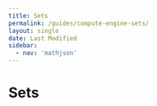 ```yaml
---
title: Sets
permalink: /guides/compute-engine-sets/
layout: single
date: Last Modified
sidebar:
  - nav: 'mathjson'
---
```


# Sets
